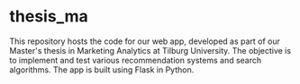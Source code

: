 # thesis_ma
This repository hosts the code for our web app, developed as part of our Master's thesis in Marketing Analytics at Tilburg University. The objective is to implement and test various recommendation systems and search algorithms. The app is built using Flask in Python.
